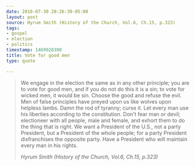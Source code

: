 ```yaml
---
date: 2016-07-30 20:26:30-05:00
layout: post
source: Hyrum Smith (History of the Church, Vol.6, Ch.15, p.323)
tags:
- gospel
- election
- politics
timestamp: 1469928390
title: Vote for good men
type: quote

---
```

> We engage in the election the same as in any other principle; you are to vote for good men, and if you do not do this it is a sin; to vote for wicked men, it would be sin. Choose the good and refuse the evil. Men of false principles have preyed upon us like wolves upon helpless lambs. Damn the rod of tyranny; curse it. Let every man use his liberties according to the constitution. Don't fear man or devil; electioneer with all people, male and female, and exhort them to do the thing that is right. We want a President of the U.S., not a party President, but a President of the whole people; for a party President disfranchises the opposite party. Have a President who will maintain every man in his rights.
> 
> <cite>Hyrum Smith (History of the Church, Vol.6, Ch.15, p.323)</cite>